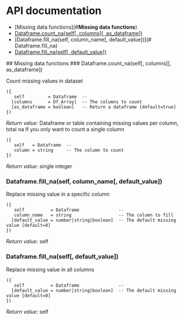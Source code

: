 # API documentation

- [Missing data functions](#__Missing data functions__)
- [Dataframe.count_na(self[, columns][, as_dataframe])](#Dataframe.count_na)
- [Dataframe.fill_na(self, column_name[, default_value])](#	Dataframe.fill_na)
- [Dataframe.fill_na(self[, default_value])](#Dataframe.fill_na)

<a name="__Missing data functions__">
## Missing data functions

<a name="Dataframe.count_na">
### Dataframe.count_na(self[, columns][, as_dataframe])

Count missing values in dataset

```
({
   self         = Dataframe  -- 
  [columns      = Df_Array]  -- The columns to count
  [as_dataframe = boolean]   -- Return a dataframe [default=true]
})
```

_Return value_: Dataframe or table containing missing values per column, total na
If you only want to count a single column

```
({
   self   = Dataframe  -- 
   column = string     -- The column to count
})
```

_Return value_: single integer
	<a name="Dataframe.fill_na">
### Dataframe.fill_na(self, column_name[, default_value])

Replace missing value in a specific column

```
({
   self          = Dataframe               -- 
   column_name   = string                  -- The column to fill
  [default_value = number|string|boolean]  -- The default missing value [default=0]
})
```

_Return value_: self
<a name="Dataframe.fill_na">
### Dataframe.fill_na(self[, default_value])

Replace missing value in all columns

```
({
   self          = Dataframe               -- 
  [default_value = number|string|boolean]  -- The default missing value [default=0]
})
```

_Return value_: self